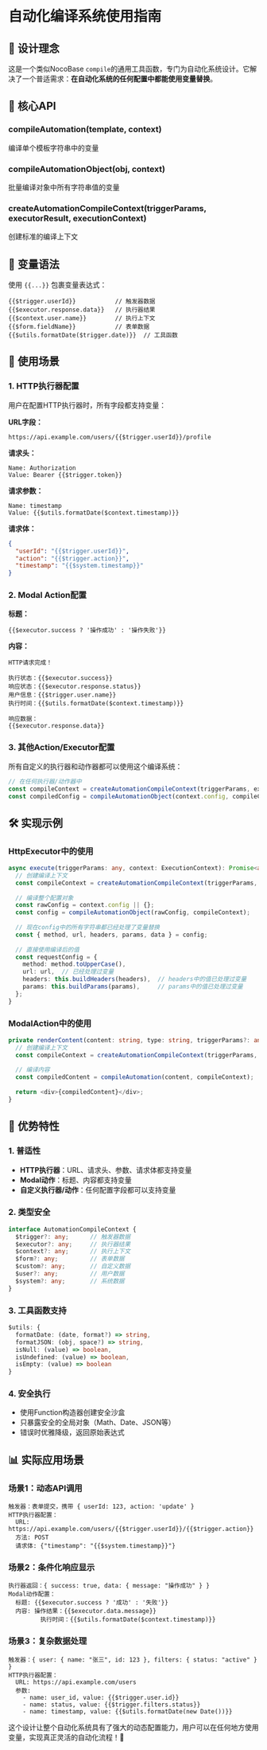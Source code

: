 # 自动化编译系统使用指南

## 🎯 设计理念

这是一个类似NocoBase `compile`的通用工具函数，专门为自动化系统设计。它解决了一个普适需求：**在自动化系统的任何配置中都能使用变量替换**。

## 🔧 核心API

### compileAutomation(template, context)
编译单个模板字符串中的变量

### compileAutomationObject(obj, context) 
批量编译对象中所有字符串值的变量

### createAutomationCompileContext(triggerParams, executorResult, executionContext)
创建标准的编译上下文

## 📝 变量语法  

使用 `{{...}}` 包裹变量表达式：

```
{{$trigger.userId}}           // 触发器数据
{{$executor.response.data}}   // 执行器结果  
{{$context.user.name}}        // 执行上下文
{{$form.fieldName}}           // 表单数据
{{$utils.formatDate($trigger.date)}}  // 工具函数
```

## 🚀 使用场景

### 1. HTTP执行器配置

用户在配置HTTP执行器时，所有字段都支持变量：

**URL字段：**
```
https://api.example.com/users/{{$trigger.userId}}/profile
```

**请求头：**
```
Name: Authorization
Value: Bearer {{$trigger.token}}
```

**请求参数：**
```
Name: timestamp  
Value: {{$utils.formatDate($context.timestamp)}}
```

**请求体：**
```json
{
  "userId": "{{$trigger.userId}}",
  "action": "{{$trigger.action}}",
  "timestamp": "{{$system.timestamp}}"
}
```

### 2. Modal Action配置

**标题：**
```
{{$executor.success ? '操作成功' : '操作失败'}}
```

**内容：**
```
HTTP请求完成！

执行状态：{{$executor.success}}
响应状态：{{$executor.response.status}}
用户信息：{{$trigger.user.name}}
执行时间：{{$utils.formatDate($context.timestamp)}}

响应数据：
{{$executor.response.data}}
```

### 3. 其他Action/Executor配置

所有自定义的执行器和动作器都可以使用这个编译系统：

```typescript
// 在任何执行器/动作器中
const compileContext = createAutomationCompileContext(triggerParams, executorResult, context);
const compiledConfig = compileAutomationObject(context.config, compileContext);
```

## 🛠️ 实现示例

### HttpExecutor中的使用

```typescript
async execute(triggerParams: any, context: ExecutionContext): Promise<any> {
  // 创建编译上下文
  const compileContext = createAutomationCompileContext(triggerParams, null, context);
  
  // 编译整个配置对象
  const rawConfig = context.config || {};
  const config = compileAutomationObject(rawConfig, compileContext);
  
  // 现在config中的所有字符串都已经处理了变量替换
  const { method, url, headers, params, data } = config;
  
  // 直接使用编译后的值
  const requestConfig = {
    method: method.toUpperCase(),
    url: url,  // 已经处理过变量
    headers: this.buildHeaders(headers),  // headers中的值已处理过变量
    params: this.buildParams(params),     // params中的值已处理过变量
  };
}
```

### ModalAction中的使用

```typescript
private renderContent(content: string, type: string, triggerParams?: any, executorResult?: any, context?: ExecutionContext) {
  // 创建编译上下文
  const compileContext = createAutomationCompileContext(triggerParams, executorResult, context);
  
  // 编译内容
  const compiledContent = compileAutomation(content, compileContext);
  
  return <div>{compiledContent}</div>;
}
```

## 🎨 优势特性

### 1. 普适性
- **HTTP执行器**：URL、请求头、参数、请求体都支持变量
- **Modal动作**：标题、内容都支持变量  
- **自定义执行器/动作**：任何配置字段都可以支持变量

### 2. 类型安全
```typescript
interface AutomationCompileContext {
  $trigger?: any;      // 触发器数据
  $executor?: any;     // 执行器结果
  $context?: any;      // 执行上下文
  $form?: any;         // 表单数据
  $custom?: any;       // 自定义数据
  $user?: any;         // 用户数据
  $system?: any;       // 系统数据
}
```

### 3. 工具函数支持
```typescript
$utils: {
  formatDate: (date, format?) => string,
  formatJSON: (obj, space?) => string,
  isNull: (value) => boolean,
  isUndefined: (value) => boolean,
  isEmpty: (value) => boolean
}
```

### 4. 安全执行
- 使用Function构造器创建安全沙盒
- 只暴露安全的全局对象（Math、Date、JSON等）
- 错误时优雅降级，返回原始表达式

## 📊 实际应用场景

### 场景1：动态API调用
```
触发器：表单提交，携带 { userId: 123, action: 'update' }
HTTP执行器配置：
  URL: https://api.example.com/users/{{$trigger.userId}}/{{$trigger.action}}
  方法: POST
  请求体: {"timestamp": "{{$system.timestamp}}"}
```

### 场景2：条件化响应显示
```
执行器返回：{ success: true, data: { message: "操作成功" } }
Modal动作配置：
  标题: {{$executor.success ? '成功' : '失败'}}
  内容: 操作结果：{{$executor.data.message}}
         执行时间：{{$utils.formatDate($context.timestamp)}}
```

### 场景3：复杂数据处理
```
触发器：{ user: { name: "张三", id: 123 }, filters: { status: "active" } }
HTTP执行器配置：
  URL: https://api.example.com/users
  参数:
    - name: user_id, value: {{$trigger.user.id}}  
    - name: status, value: {{$trigger.filters.status}}
    - name: timestamp, value: {{$utils.formatDate(new Date())}}
```

这个设计让整个自动化系统具有了强大的动态配置能力，用户可以在任何地方使用变量，实现真正灵活的自动化流程！🎉